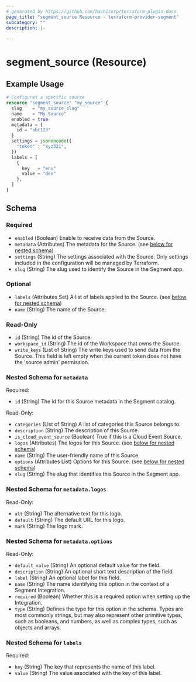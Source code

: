 ```yaml
---
# generated by https://github.com/hashicorp/terraform-plugin-docs
page_title: "segment_source Resource - terraform-provider-segment"
subcategory: ""
description: |-
  
---
```


# segment_source (Resource)



## Example Usage

```terraform
# Configures a specific source
resource "segment_source" "my_source" {
  slug    = "my_source_slug"
  name    = "My Source"
  enabled = true
  metadata = {
    id = "abc123"
  }
  settings = jsonencode({
    "token" : "xyz321",
  })
  labels = [
    {
      key   = "env"
      value = "dev"
    },
  ]
}
```

<!-- schema generated by tfplugindocs -->
## Schema

### Required

- `enabled` (Boolean) Enable to receive data from the Source.
- `metadata` (Attributes) The metadata for the Source. (see [below for nested schema](#nestedatt--metadata))
- `settings` (String) The settings associated with the Source. Only settings included in the configuration will be managed by Terraform.
- `slug` (String) The slug used to identify the Source in the Segment app.

### Optional

- `labels` (Attributes Set) A list of labels applied to the Source. (see [below for nested schema](#nestedatt--labels))
- `name` (String) The name of the Source.

### Read-Only

- `id` (String) The id of the Source.
- `workspace_id` (String) The id of the Workspace that owns the Source.
- `write_keys` (List of String) The write keys used to send data from the Source. This field is left empty when the current token does not have the 'source admin' permission.

<a id="nestedatt--metadata"></a>
### Nested Schema for `metadata`

Required:

- `id` (String) The id for this Source metadata in the Segment catalog.

Read-Only:

- `categories` (List of String) A list of categories this Source belongs to.
- `description` (String) The description of this Source.
- `is_cloud_event_source` (Boolean) True if this is a Cloud Event Source.
- `logos` (Attributes) The logos for this Source. (see [below for nested schema](#nestedatt--metadata--logos))
- `name` (String) The user-friendly name of this Source.
- `options` (Attributes List) Options for this Source. (see [below for nested schema](#nestedatt--metadata--options))
- `slug` (String) The slug that identifies this Source in the Segment app.

<a id="nestedatt--metadata--logos"></a>
### Nested Schema for `metadata.logos`

Read-Only:

- `alt` (String) The alternative text for this logo.
- `default` (String) The default URL for this logo.
- `mark` (String) The logo mark.


<a id="nestedatt--metadata--options"></a>
### Nested Schema for `metadata.options`

Read-Only:

- `default_value` (String) An optional default value for the field.
- `description` (String) An optional short text description of the field.
- `label` (String) An optional label for this field.
- `name` (String) The name identifying this option in the context of a Segment Integration.
- `required` (Boolean) Whether this is a required option when setting up the Integration.
- `type` (String) Defines the type for this option in the schema. Types are most commonly strings, but may also represent other primitive types, such as booleans, and numbers, as well as complex types, such as objects and arrays.



<a id="nestedatt--labels"></a>
### Nested Schema for `labels`

Required:

- `key` (String) The key that represents the name of this label.
- `value` (String) The value associated with the key of this label.
